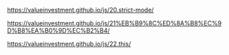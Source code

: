 https://valueinvestment.github.io/js/20.strict-mode/


https://valueinvestment.github.io/js/21%EB%B9%8C%ED%8A%B8%EC%9D%B8%EA%B0%9D%EC%B2%B4/


https://valueinvestment.github.io/js/22.this/
